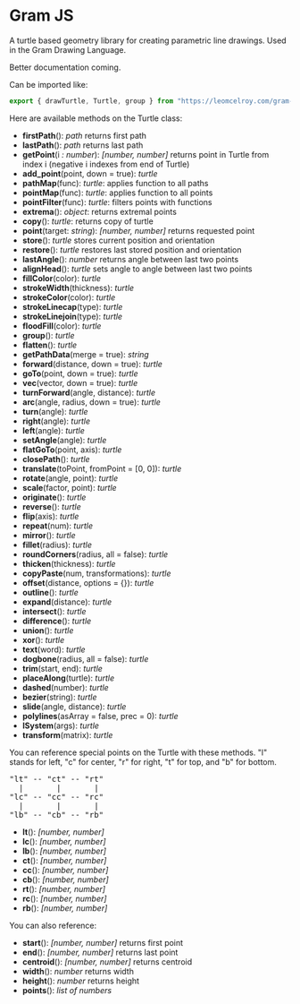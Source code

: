 # Gram JS

A turtle based geometry library for creating parametric line drawings. Used in the Gram Drawing Language.

Better documentation coming.

Can be imported like:

```javascript
export { drawTurtle, Turtle, group } from "https://leomcelroy.com/gram-js/exports.js";
```

Here are available methods on the Turtle class:

- **firstPath**(): *path* returns first path
- **lastPath**(): *path* returns last path
- **getPoint**(i *: number*): *[number, number]* returns point in Turtle from index i (negative i indexes from end of Turtle)
- **add_point**(point, down = true): *turtle*
- **pathMap**(func): *turtle*: applies function to all paths
- **pointMap**(func): *turtle*: applies function to all points
- **pointFilter**(func): *turtle*: filters points with functions
- **extrema**(): *object*: returns extremal points
- **copy**(): *turtle*: returns copy of turtle
- **point**(target: *string*): *[number, number]* returns requested point
- **store**(): *turtle* stores current position and orientation
- **restore**(): *turtle* restores last stored position and orientation
- **lastAngle**(): *number* returns angle between last two points
- **alignHead**(): *turtle* sets angle to angle between last two points
- **fillColor**(color): *turtle*
- **strokeWidth**(thickness): *turtle*
- **strokeColor**(color): *turtle*
- **strokeLinecap**(type): *turtle*
- **strokeLinejoin**(type): *turtle*
- **floodFill**(color): *turtle*
- **group**(): *turtle*
- **flatten**(): *turtle*
- **getPathData**(merge = true): *string*
- **forward**(distance, down = true): *turtle*
- **goTo**(point, down = true): *turtle*
- **vec**(vector, down = true): *turtle*
- **turnForward**(angle, distance): *turtle*
- **arc**(angle, radius, down = true): *turtle*
- **turn**(angle): *turtle*
- **right**(angle): *turtle*
- **left**(angle): *turtle*
- **setAngle**(angle): *turtle*
- **flatGoTo**(point, axis): *turtle*
- **closePath**(): *turtle*
- **translate**(toPoint, fromPoint = [0, 0]): *turtle*
- **rotate**(angle, point): *turtle*
- **scale**(factor, point): *turtle*
- **originate**(): *turtle*
- **reverse**(): *turtle*
- **flip**(axis): *turtle*
- **repeat**(num): *turtle*
- **mirror**(): *turtle*
- **fillet**(radius): *turtle*
- **roundCorners**(radius, all = false): *turtle*
- **thicken**(thickness): *turtle*
- **copyPaste**(num, transformations): *turtle*
- **offset**(distance, options = {}): *turtle*
- **outline**(): *turtle*
- **expand**(distance): *turtle*
- **intersect**(): *turtle*
- **difference**(): *turtle*
- **union**(): *turtle*
- **xor**(): *turtle*
- **text**(word): *turtle*
- **dogbone**(radius, all = false): *turtle*
- **trim**(start, end): *turtle*
- **placeAlong**(turtle): *turtle*
- **dashed**(number): *turtle*
- **bezier**(string): *turtle*
- **slide**(angle, distance): *turtle*
- **polylines**(asArray = false, prec = 0): *turtle*
- **lSystem**(args): *turtle*
- **transform**(matrix): *turtle*

You can reference special points on the Turtle with these methods. "l" stands for left, "c" for center, "r" for right, "t" for top, and "b" for bottom.

<pre>
"lt" -- "ct" -- "rt" 
  |       |       |  
"lc" -- "cc" -- "rc"   
  |       |       |  
"lb" -- "cb" -- "rb" 
</pre>

- **lt**(): *[number, number]*
- **lc**(): *[number, number]*
- **lb**(): *[number, number]*
- **ct**(): *[number, number]*
- **cc**(): *[number, number]*
- **cb**(): *[number, number]*
- **rt**(): *[number, number]*
- **rc**(): *[number, number]*
- **rb**(): *[number, number]*

You can also reference:

- **start**(): *[number, number]* returns first point
- **end**(): *[number, number]* returns last point
- **centroid**(): *[number, number]* returns centroid
- **width**(): *number* returns width
- **height**(): *number* returns height
- **points**(): *list of numbers*
